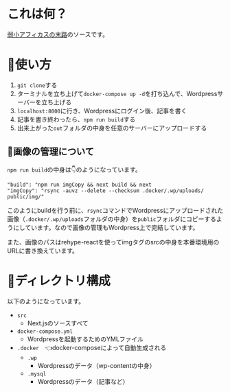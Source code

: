 # これは何？
[弱小アフィカスの末路](https://maturo.penpen-dev.com/)のソースです。

# 📝使い方
1. `git clone`する
2. ターミナルを立ち上げて`docker-compose up -d`を打ち込んで、Wordpressサーバーを立ち上げる
3. `localhost:8000`に行き、Wordpressにログイン後、記事を書く
4. 記事を書き終わったら、`npm run build`する
5. 出来上がった`out`フォルダの中身を任意のサーバーにアップロードする


## 🍎画像の管理について
`npm run build`の中身は👇のようになっています。
```
"build": "npm run imgCopy && next build && next 
"imgCopy": "rsync -auvz --delete --checksum .docker/.wp/uploads/ public/img/"
```
このようにbuildを行う前に、`rsync`コマンドでWordpressにアップロードされた画像（`.docker/.wp/uploads`フォルダの中身）を`public`フォルダにコピーするようにしています。なので画像の管理もWordpress上で完結しています。

また、画像のパスはrehype-reactを使ってimgタグのsrcの中身を本番環境用のURLに書き換えています。
# 📁ディレクトリ構成
以下のようになっています。
- `src`
  - Next.jsのソースすべて
- `docker-compose.yml`
  - Wordpressを起動するためのYMLファイル
- `.docker`　👈docker-composeによって自動生成される
  - `.wp`
    - Wordpressのデータ（wp-contentの中身）
  - `.mysql`
    - Wordpressのデータ（記事など）
